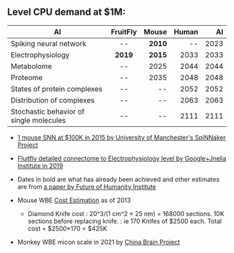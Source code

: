 

## Level	CPU demand at $1M:


| AI       | FruitFly           | Mouse  | Human  | AI
| ------------- |:---------------------------:| -----:| ------:|------:|
| Spiking neural network|--|**2010**|--| 2023 |
| Electrophysiology|**2019**|**2015**|2033| 2033 |
| Metabolome |--|2025|2044| 2044 |
| Proteome |--|2035|2048| 2048 |
| States of protein complexes |--|--|2052| 2052 |
| Distribution of complexes |--|--|2063| 2063 |
| Stochastic behavior of single molecules |--|--|2111| 2111 |

- [1 mouse SNN at $100K in 2015 by University of Manchester's SpiNNaker Project](https://www.youtube.com/watch?v=2e06C-yUwlc)

- [Fluitfly detailed connectome to Electrophysiology level by Google+Jnelia Institute in 2019](https://www.youtube.com/watch?v=PeyHKdmBpqY)

-  Dates in bold are what has already been achieved and other estimates are from [a paper by Future of Humanity Institute](https://www.fhi.ox.ac.uk/brain-emulation-roadmap-report.pdf)

- Mouse WBE [Cost Estimation](https://www.biorxiv.org/content/10.1101/001214v3.full) as of 2013
  - Diamond Knife cost : 20^3/(1 cm^2 × 25 nm) = 168000 sections. 10K sections before replacing knife.
                      : ie 170 Knifes of $2500 each. Total cost = $2500*170 = $425K
                      
- Monkey WBE micon scale in 2021 by [China Brain Project](https://www.freepressjournal.in/science/worlds-first-3d-image-of-monkey-brain-developed)
